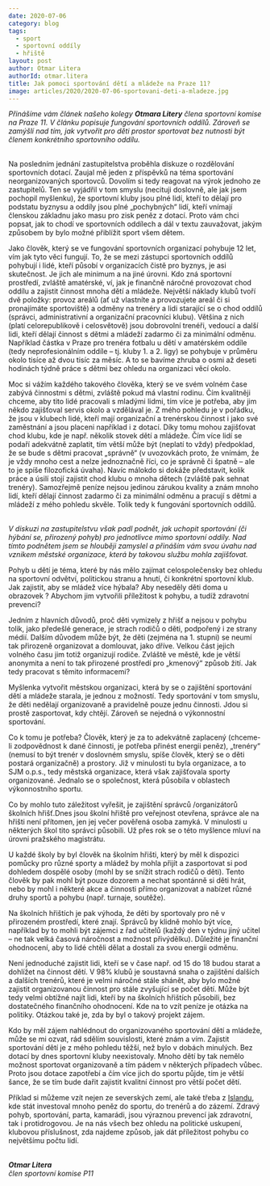 ```yaml
---
date: 2020-07-06
category: blog
tags: 
  - sport
  - sportovní oddíly
  - hřiště
layout: post
author: Otmar Litera
authorId: otmar.litera
title: Jak pomoci sportování dětí a mládeže na Praze 11?
image: articles/2020/2020-07-06-sportovani-deti-a-mladeze.jpg
---
```


*Přinášíme vám článek našeho kolegy **Otmara Litery** člena sportovní komise na Praze 11. V článku popisuje fungování sportovních oddílů. Zároveň se zamýšlí nad tím, jak vytvořit pro děti prostor sportovat bez nutnosti být členem konkrétního sportovního oddílu.*
<br>
<br>

Na posledním jednání zastupitelstva proběhla diskuze o rozdělování sportovních dotací. Zaujal mě jeden z příspěvků na téma sportování neorganizovaných sportovců. Dovolím si tedy reagovat na výrok jednoho ze zastupitelů. Ten se vyjádřil v tom smyslu (necituji doslovně, ale jak jsem pochopil myšlenku), že sportovní kluby jsou plné lidí, kteří to dělají pro podstatu byznysu a oddíly jsou plné „pochybných“ lidí, kteří vnímají členskou základnu jako masu pro zisk peněz z dotací. Proto vám chci popsat, jak  to chodí ve sportovních oddílech a dál v textu zauvažovat, jakým způsobem by bylo možné přiblížit sport všem dětem.

Jako člověk, který se ve fungování sportovních organizací pohybuje 12 let, vím jak tyto věci fungují. To, že se mezi zástupci sportovních oddílů pohybují i lidé, kteří působí v organizacích čistě pro byznys, je asi skutečnost. Je jich ale minimum a na jiné úrovni. Kdo zná sportovní prostředí, zvláště amatérské, ví, jak je finančně náročné provozovat chod oddílu a zajistit činnost mnoha dětí a mládeže. Největší náklady klubů tvoří dvě položky: provoz areálů (ať už vlastníte a provozujete areál či si pronajímáte sportoviště) a odměny na trenéry a lidi starající se o chod oddílů (správci, administrativní a organizační pracovníci klubu). Většina z nich (platí celorepublikově i celosvětově)  jsou dobrovolní trenéři, vedoucí a další lidi, kteří dělají činnost s dětmi a mládeží zadarmo či za minimální odměnu. Například částka v Praze pro trenéra fotbalu u dětí v amatérském oddíle (tedy neprofesionálním oddíle – tj. kluby 1. a 2. ligy) se pohybuje v průměru okolo  tisíce až dvou tisíc za měsíc. A to se bavíme zhruba o osmi až deseti hodinách týdně práce s dětmi bez ohledu na organizaci věcí okolo.

Moc si vážím každého takového člověka, který se ve svém volném čase zabývá činnostmi s dětmi, zvláště pokud má vlastní rodinu. Čím kvalitněji chceme, aby tito lidé pracovali s mladými lidmi, tím více je potřeba, aby jim někdo zajišťoval servis okolo a vzdělával je. Z mého  pohledu je v pořádku, že jsou v klubech lidé, kteří mají organizační a trenérskou činnost i jako své zaměstnání a jsou placeni například i z dotací. Díky tomu mohou zajišťovat chod klubu, kde je např. několik stovek dětí a mládeže. Čím více lidí se podaří adekvátně zaplatit, tím větší může být (neplatí to vždy) předpoklad, že se bude s dětmi pracovat „správně“ (v uvozovkách proto, že vnímám, že je vždy mnoho cest a nelze jednoznačně říci, co je správně či špatně – ale to je spíše filozofická úvaha). Navíc málokdo si dokáže představit, kolik práce a úsilí stojí zajistit chod klubu o mnoha dětech (zvláště pak sehnat trenéry). Samozřejmě peníze nejsou jedinou zárukou kvality a znám mnoho lidí, kteří dělají činnost zadarmo či za minimální odměnu a pracují s dětmi a mládeží z mého pohledu skvěle. Tolik tedy k fungování sportovních oddílů.
<br>
<br>

*V diskuzi na zastupitelstvu však padl podnět, jak uchopit sportování (či hýbání se, přirozený pohyb) pro jednotlivce mimo sportovní oddíly. Nad tímto podnětem jsem se hlouběji zamyslel a přináším vám svou úvahu nad vznikem městské organizace, která by takovou službu mohla zajišťovat.*

Pohyb u dětí je téma, které by nás mělo zajímat celospolečensky bez ohledu na sportovní odvětví, politickou stranu a hnutí, či konkrétní sportovní klub. Jak zajistit, aby se mládež více hýbala? Aby neseděly děti doma u obrazovek ? Abychom jim vytvořili příležitost k pohybu, a tudíž zdravotní prevenci?

Jedním z hlavních důvodů, proč děti vymizely z hřišť a nejsou v pohybu tolik, jako předešlé generace, je strach rodičů o děti, podpořený i ze strany médií. Dalším důvodem může být, že děti (zejména na 1. stupni) se neumí tak přirozeně organizovat a domlouvat, jako dříve. Velkou část jejich volného času jim totiž organizují rodiče. Zvláště ve městě, kde je větší anonymita a není to tak přirozené prostředí pro „kmenový“ způsob žití. Jak tedy pracovat s těmito informacemi?

Myšlenka vytvořit městskou organizaci, která by se o zajištění sportování dětí a mládeže starala, je jednou z možností. Tedy sportování v tom smyslu, že děti nedělají organizovaně a pravidelně pouze jednu činnosti. Jdou si prostě zasportovat, kdy chtějí. Zároveň se nejedná o výkonnostní sportování.

Co k tomu je potřeba? Člověk, který je za to adekvátně zaplacený (chceme-li zodpovědnost k dané činnosti, je potřeba přinést energii peněz), „trenéry“ (nemusí to být trenér v doslovném smyslu, spíše člověk, který se o děti postará organizačně) a prostory. Již v minulosti tu byla organizace, a to SJM o.p.s., tedy městská organizace, která však zajišťovala sporty organizované. Jednalo se o společnost, která působila v oblastech výkonnostního sportu.

Co by mohlo tuto záležitost vyřešit, je zajištění správců /organizátorů školních hřišť.Dnes jsou školní hřiště pro veřejnost otevřena, správce ale na hřišti není přítomen, jen jej večer pověřená osoba zamyká.  V minulosti u některých škol tito správci působili. Už přes rok se o této myšlence mluví na úrovni pražského magistrátu.

U každé školy by byl člověk na školním hřišti, který by měl k dispozici pomůcky pro různé sporty a mládež by mohla přijít a zasportovat si pod dohledem dospělé osoby (mohl by se snížit strach rodičů o děti). Tento člověk by pak mohl být pouze dozorem a nechat spontánně si děti hrát, nebo by mohl i některé akce a činnosti přímo organizovat a nabízet různé druhy sportů a pohybu (např. turnaje, soutěže).

Na školních hřištích je pak výhoda, že děti by sportovaly pro ně v přirozeném prostředí, které znají. Správců by klidně mohlo být více, například by to mohli být zájemci z řad učitelů (každý den v týdnu jiný učitel – ne tak velká časová náročnost a možnost přivýdělku). Důležité je finanční ohodnocení, aby to lidé chtěli dělat a dostali za svou energii odměnu.

Není jednoduché zajistit lidi, kteří se v čase např. od 15 do 18 budou starat a dohlížet na činnost dětí. V 98% klubů je soustavná snaha o zajištění dalších a dalších trenérů, které je velmi náročné stále shánět, aby bylo možné zajistit organizovanou činnost pro stále zvyšující se počet dětí. Může být tedy velmi obtížné najít lidi, kteří by na školních hřištích působili, bez dostatečného finančního ohodnocení. Kde na to vzít peníze je otázka na politiky. Otázkou také je, zda by byl o takový projekt zájem.

Kdo by měl zájem nahlédnout do organizovaného sportování dětí a mládeže, může se mi ozvat, rád sdělím souvislosti, které znám a vím. Zajistit sportování dětí je z mého pohledu těžší, než bylo v dobách minulých. Bez dotací by dnes sportovní kluby neexistovaly. Mnoho dětí by tak nemělo možnost sportovat organizovaně a tím pádem v některých případech vůbec. Proto jsou dotace zapotřebí a čím více jich do sportu půjde, tím je větší šance, že se tím bude dařit zajistit kvalitní činnost pro větší počet dětí.

Příklad si můžeme vzít nejen ze severských zemí, ale také třeba z [Islandu](https://www.irozhlas.cz/zivotni-styl/spolecnost/zakaz-nocniho-vychazeni-podpora-sportu-jak-na-islandu-naucili-mladez-nepit-a_1704251827_pj), kde stát investoval mnoho peněz do sportu, do trenérů a do zázemí. Zdravý pohyb, sportování, parta, kamarádi, jsou výraznou prevencí jak zdravotní, tak i protidrogovou. Je na nás všech bez ohledu na politické uskupení, klubovou příslušnost, zda najdeme způsob, jak dát příležitost pohybu co největšímu počtu lidí.
<br>
<br>

***Otmar Litera***<br>
*člen sportovní komise P11*
